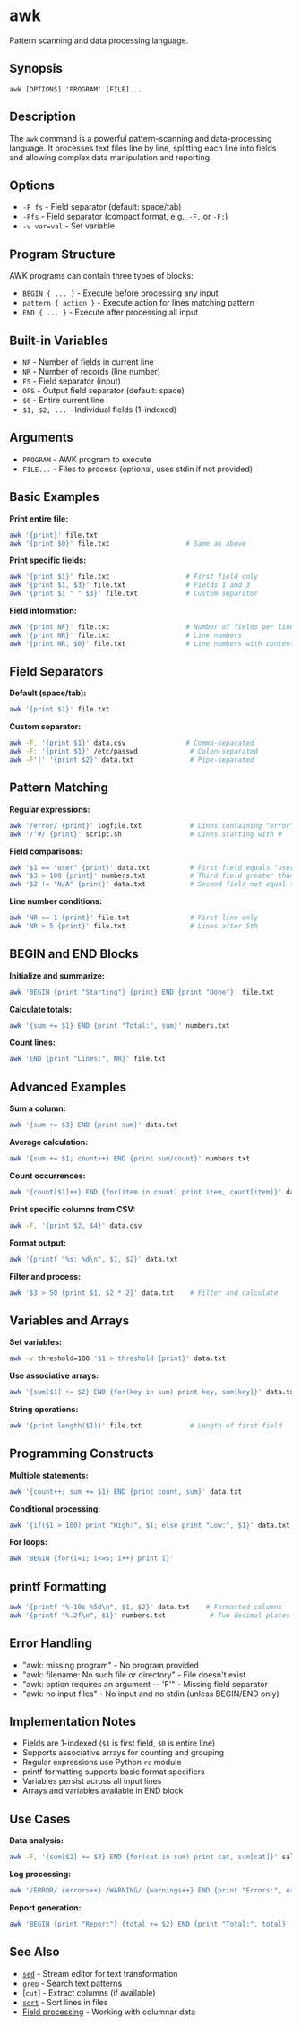 # awk

Pattern scanning and data processing language.

## Synopsis

```
awk [OPTIONS] 'PROGRAM' [FILE]...
```

## Description

The `awk` command is a powerful pattern-scanning and data-processing language. It processes text files line by line, splitting each line into fields and allowing complex data manipulation and reporting.

## Options

- `-F fs` - Field separator (default: space/tab)
- `-Ffs` - Field separator (compact format, e.g., `-F,` or `-F:`)
- `-v var=val` - Set variable

## Program Structure

AWK programs can contain three types of blocks:
- `BEGIN { ... }` - Execute before processing any input
- `pattern { action }` - Execute action for lines matching pattern
- `END { ... }` - Execute after processing all input

## Built-in Variables

- `NF` - Number of fields in current line
- `NR` - Number of records (line number)
- `FS` - Field separator (input)
- `OFS` - Output field separator (default: space)
- `$0` - Entire current line
- `$1, $2, ...` - Individual fields (1-indexed)

## Arguments

- `PROGRAM` - AWK program to execute
- `FILE...` - Files to process (optional, uses stdin if not provided)

## Basic Examples

**Print entire file:**
```bash
awk '{print}' file.txt
awk '{print $0}' file.txt                   # Same as above
```

**Print specific fields:**
```bash
awk '{print $1}' file.txt                   # First field only
awk '{print $1, $3}' file.txt               # Fields 1 and 3
awk '{print $1 " " $3}' file.txt            # Custom separator
```

**Field information:**
```bash
awk '{print NF}' file.txt                   # Number of fields per line
awk '{print NR}' file.txt                   # Line numbers
awk '{print NR, $0}' file.txt               # Line numbers with content
```

## Field Separators

**Default (space/tab):**
```bash
awk '{print $1}' file.txt
```

**Custom separator:**
```bash
awk -F, '{print $1}' data.csv               # Comma-separated
awk -F: '{print $1}' /etc/passwd             # Colon-separated
awk -F'|' '{print $2}' data.txt              # Pipe-separated
```

## Pattern Matching

**Regular expressions:**
```bash
awk '/error/ {print}' logfile.txt            # Lines containing "error"
awk '/^#/ {print}' script.sh                 # Lines starting with #
```

**Field comparisons:**
```bash
awk '$1 == "user" {print}' data.txt          # First field equals "user"  
awk '$3 > 100 {print}' numbers.txt           # Third field greater than 100
awk '$2 != "N/A" {print}' data.txt           # Second field not equal to N/A
```

**Line number conditions:**
```bash
awk 'NR == 1 {print}' file.txt               # First line only
awk 'NR > 5 {print}' file.txt                # Lines after 5th
```

## BEGIN and END Blocks

**Initialize and summarize:**
```bash
awk 'BEGIN {print "Starting"} {print} END {print "Done"}' file.txt
```

**Calculate totals:**
```bash
awk '{sum += $1} END {print "Total:", sum}' numbers.txt
```

**Count lines:**
```bash
awk 'END {print "Lines:", NR}' file.txt
```

## Advanced Examples

**Sum a column:**
```bash
awk '{sum += $3} END {print sum}' data.txt
```

**Average calculation:**
```bash
awk '{sum += $1; count++} END {print sum/count}' numbers.txt
```

**Count occurrences:**
```bash
awk '{count[$1]++} END {for(item in count) print item, count[item]}' data.txt
```

**Print specific columns from CSV:**
```bash
awk -F, '{print $2, $4}' data.csv
```

**Format output:**
```bash
awk '{printf "%s: %d\n", $1, $2}' data.txt
```

**Filter and process:**
```bash
awk '$3 > 50 {print $1, $2 * 2}' data.txt    # Filter and calculate
```

## Variables and Arrays

**Set variables:**
```bash
awk -v threshold=100 '$1 > threshold {print}' data.txt
```

**Use associative arrays:**
```bash
awk '{sum[$1] += $2} END {for(key in sum) print key, sum[key]}' data.txt
```

**String operations:**
```bash
awk '{print length($1)}' file.txt            # Length of first field
```

## Programming Constructs

**Multiple statements:**
```bash
awk '{count++; sum += $1} END {print count, sum}' data.txt
```

**Conditional processing:**
```bash
awk '{if($1 > 100) print "High:", $1; else print "Low:", $1}' data.txt
```

**For loops:**
```bash
awk 'BEGIN {for(i=1; i<=5; i++) print i}'
```

## printf Formatting

```bash
awk '{printf "%-10s %5d\n", $1, $2}' data.txt    # Formatted columns
awk '{printf "%.2f\n", $1}' numbers.txt           # Two decimal places
```

## Error Handling

- "awk: missing program" - No program provided
- "awk: filename: No such file or directory" - File doesn't exist
- "awk: option requires an argument -- 'F'" - Missing field separator
- "awk: no input files" - No input and no stdin (unless BEGIN/END only)

## Implementation Notes

- Fields are 1-indexed (`$1` is first field, `$0` is entire line)
- Supports associative arrays for counting and grouping
- Regular expressions use Python `re` module
- printf formatting supports basic format specifiers
- Variables persist across all input lines
- Arrays and variables available in END block

## Use Cases

**Data analysis:**
```bash
awk -F, '{sum[$2] += $3} END {for(cat in sum) print cat, sum[cat]}' sales.csv
```

**Log processing:**
```bash
awk '/ERROR/ {errors++} /WARNING/ {warnings++} END {print "Errors:", errors, "Warnings:", warnings}' app.log
```

**Report generation:**
```bash
awk 'BEGIN {print "Report"} {total += $2} END {print "Total:", total}' data.txt
```

## See Also

- [`sed`](sed.md) - Stream editor for text transformation
- [`grep`](grep.md) - Search text patterns  
- [`cut`] - Extract columns (if available)
- [`sort`](sort.md) - Sort lines in files
- [Field processing](../../README.md#field-processing) - Working with columnar data